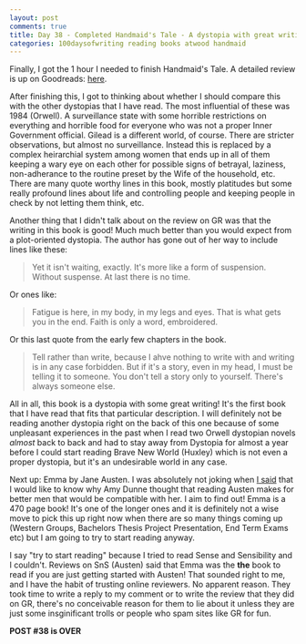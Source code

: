 ```yaml
---
layout: post
comments: true
title: Day 38 - Completed Handmaid's Tale - A dystopia with great writing
categories: 100daysofwriting reading books atwood handmaid
---
```


Finally, I got the 1 hour I needed to finish Handmaid's Tale. A detailed review
is up on Goodreads:
[here](https://www.goodreads.com/review/show/1936753272).

After finishing this, I got to thinking about whether I should compare this with
the other dystopias that I have read. The most influential of these was 1984
(Orwell). A
surveillance state with some horrible restrictions on everything and horrible
food for everyone who was not a proper Inner Government official. Gilead is a
different world, of course. There are stricter observations, but almost no
surveillance. Instead this is replaced by a complex heirarchial system among
women that ends up in all of them keeping a wary eye on each other for possible
signs of betrayal, laziness, non-adherance to the routine preset by the Wife of
the household, etc. There are many quote worthy lines in this book, mostly
platitudes but some really profound lines about life and controlling people and
keeping people in check by not letting them think, etc.

Another thing that I didn't talk about on the review on GR was that the writing
in this book is good! Much much better than you would expect from a
plot-oriented dystopia. The author has gone out of her way to include lines like
these:

> Yet it isn't waiting, exactly. It's more like a form of suspension. Without
> suspense. At last there is no time.

Or ones like:

> Fatigue is here, in my body, in my legs and eyes. That is what gets you in the
> end. Faith is only a word, embroidered.

Or this last quote from the early few chapters in the book.

> Tell rather than write, because I ahve nothing to write with and writing is in
> any case forbidden. But if it's a story, even in my head, I must be telling it
> to someone. You don't tell a story only to yourself. There's always someone
> else.

All in all, this book is a dystopia with some great writing! It's the first book
that I have read that fits that particular description. I will definitely not be
reading another dystopia right on the back of this one because of some
unpleasant experiences in the past when I read two Orwell dystopian novels
_almost_ back to back and had to stay away from Dystopia for almost a year
before I could start reading Brave New World (Huxley) which is not even a proper
dystopia, but it's an undesirable world in any case.

Next up: Emma by Jane Austen. I was absolutely not joking when [I
said](https://icyflame.github.io/blog/100daysofwriting/2017/03/09/day-20/) that
I would like to know why Amy Dunne thought that reading Austen makes for better
men that would be compatible with her. I aim to find out! Emma is a 470 page
book! It's one of the longer ones and it is definitely not a wise move to pick
this up right now when there are so many things coming up (Western Groups,
Bachelors Thesis Project Presentation, End Term Exams etc) but I am going to try
to start reading anyway.

I say "try to start reading" because I tried to read Sense and Sensibility and I
couldn't. Reviews on SnS (Austen) said that Emma was the **the** book to read if
you are just getting started with Austen! That sounded right to me, and I have
the habit of trusting online reviewers. No apparent reason. They took time to
write a reply to my comment or to write the review that they did on GR, there's
no conceivable reason for them to lie about it unless they are just some
insginificant trolls or people who spam sites like GR for fun.

**POST #38 is OVER**

